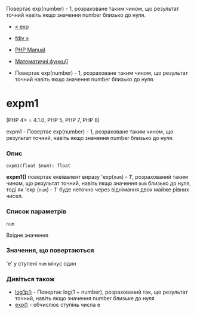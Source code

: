 Повертає exp(number) - 1, розраховане таким чином, що результат точний навіть якщо значення number близько до нуля.

-   [« exp](function.exp.html)
    
-   [fdiv »](function.fdiv.html)
    
-   [PHP Manual](index.html)
    
-   [Математичні функції](ref.math.html)
    
-   Повертає exp(number) - 1, розраховане таким чином, що результат точний навіть якщо значення number близько до нуля.
    

# expm1

(PHP 4> = 4.1.0, PHP 5, PHP 7, PHP 8)

expm1 - Повертає exp(number) - 1, розраховане таким чином, що результат точний, навіть якщо значення number близько до нуля.

### Опис

```methodsynopsis
expm1(float $num): float
```

**expm1()** повертає еквівалент виразу 'exp(`num`) - 1', розрахований таким чином, що результат точний, навіть якщо значення `num` близько до нуля, тоді як 'exp (`num`) - 1' буде неточно через віднімання двох майже рівних чисел.

### Список параметрів

`num`

Вхідне значення

### Значення, що повертаються

'e' у ступені `num` мінус один

### Дивіться також

-   [log1p()](function.log1p.html) - Повертає log(1 + number), розрахований так, що результат точний, навіть якщо значення number близьке до нуля
-   [exp()](function.exp.html) - обчислює ступінь числа e